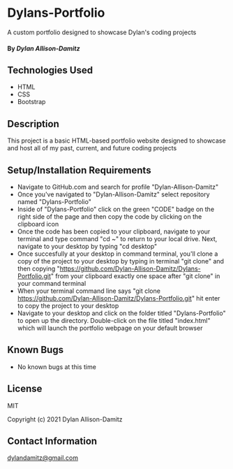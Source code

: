 # Dylans-Portfolio
A custom portfolio designed to showcase Dylan's coding projects
#### By _**Dylan Allison-Damitz**_

## Technologies Used

* HTML
* CSS
* Bootstrap

## Description

This project is a basic HTML-based portfolio website designed to showcase and host all of my past, current, and future coding projects

## Setup/Installation Requirements

* Navigate to GitHub.com and search for profile "Dylan-Allison-Damitz"
* Once you've navigated to "Dylan-Allison-Damitz" select repository named "Dylans-Portfolio"
* Inside of "Dylans-Portfolio" click on the green "CODE" badge on the right side of the page and then copy the code by clicking on the clipboard icon
* Once the code has been copied to your clipboard, navigate to your terminal and type command "cd ~" to return to your local drive. Next, navigate to your desktop by typing "cd desktop"
* Once succesfully at your desktop in command terminal, you'll clone a copy of the project to your desktop by typing in terminal "git clone" and then copying "https://github.com/Dylan-Allison-Damitz/Dylans-Portfolio.git" from your clipboard exactly one space after "git clone" in your command terminal
* When your terminal command line says "git clone https://github.com/Dylan-Allison-Damitz/Dylans-Portfolio.git" hit enter to copy the project to your desktop
* Navigate to your desktop and click on the folder titled "Dylans-Portfolio" to open up the directory. Double-click on the file titled "index.html" which will launch the portfolio webpage on your default browser

## Known Bugs

* No known bugs at this time

## License

MIT

Copyright (c) 2021 Dylan Allison-Damitz

## Contact Information

dylandamitz@gmail.com
